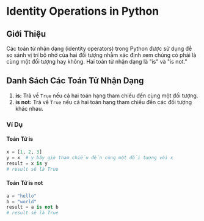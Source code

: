 # Identity Operations in Python

## Giới Thiệu

Các toán tử nhận dạng (identity operators) trong Python được sử dụng để so sánh vị trí bộ nhớ của hai đối tượng nhằm xác định xem chúng có phải là cùng một đối tượng hay không. Hai toán tử nhận dạng là "is" và "is not."

## Danh Sách Các Toán Tử Nhận Dạng

1. **is:** Trả về `True` nếu cả hai toán hạng tham chiếu đến cùng một đối tượng.
2. **is not:** Trả về `True` nếu cả hai toán hạng tham chiếu đến các đối tượng khác nhau.

### Ví Dụ

#### Toán Tử is

```python
x = [1, 2, 3]
y = x  # y bây giờ tham chiếu đến cùng một đối tượng với x
result = x is y
# result sẽ là True
```

#### Toán Tử is not

```python
a = "hello"
b = "world"
result = a is not b
# result sẽ là True
```
